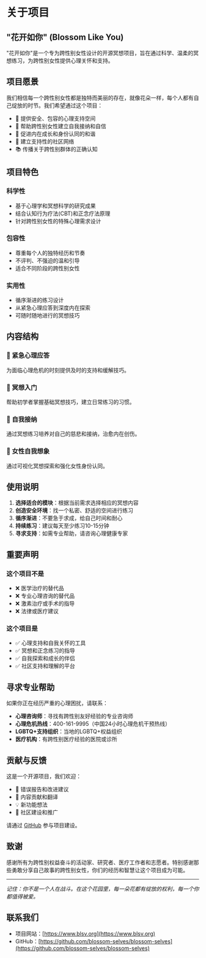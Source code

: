 # 关于项目

## "花开如你" (Blossom Like You)

"花开如你"是一个专为跨性别女性设计的开源冥想项目，旨在通过科学、温柔的冥想练习，为跨性别女性提供心理关怀和支持。

## 项目愿景

我们相信每一个跨性别女性都是独特而美丽的存在，就像花朵一样，每个人都有自己绽放的时节。我们希望通过这个项目：

- 🌸 提供安全、包容的心理支持空间
- 💖 帮助跨性别女性建立自我接纳和自信
- 🌱 促进内在成长和身份认同的和谐
- 🤝 建立支持性的社区网络
- 📚 传播关于跨性别群体的正确认知

## 项目特色

### 科学性

- 基于心理学和冥想科学的研究成果
- 结合认知行为疗法(CBT)和正念疗法原理
- 针对跨性别女性的特殊心理需求设计

### 包容性

- 尊重每个人的独特经历和节奏
- 不评判、不强迫的温和引导
- 适合不同阶段的跨性别女性

### 实用性

- 循序渐进的练习设计
- 从紧急心理应答到深度内在探索
- 可随时随地进行的冥想技巧

## 内容结构

### 🚨 紧急心理应答

为面临心理危机的时刻提供及时的支持和缓解技巧。

### 🌱 冥想入门

帮助初学者掌握基础冥想技巧，建立日常练习的习惯。

### 💖 自我接纳

通过冥想练习培养对自己的慈悲和接纳，治愈内在创伤。

### 🌸 女性自我想象

通过可视化冥想探索和强化女性身份认同。

## 使用说明

1. **选择适合的模块**：根据当前需求选择相应的冥想内容
2. **创造安全环境**：找一个私密、舒适的空间进行练习
3. **循序渐进**：不要急于求成，给自己时间和耐心
4. **持续练习**：建议每天至少练习10-15分钟
5. **寻求支持**：如需专业帮助，请咨询心理健康专家

## 重要声明

### 这个项目不是

- ❌ 医学治疗的替代品
- ❌ 专业心理咨询的替代品
- ❌ 激素治疗或手术的指导
- ❌ 法律或医疗建议

### 这个项目是

- ✅ 心理支持和自我关怀的工具
- ✅ 冥想和正念练习的指导
- ✅ 自我探索和成长的伴侣
- ✅ 社区支持和理解的平台

## 寻求专业帮助

如果你正在经历严重的心理困扰，请联系：

- **心理咨询师**：寻找有跨性别友好经验的专业咨询师
- **心理危机热线**：400-161-9995（中国24小时心理危机干预热线）
- **LGBTQ+支持组织**：当地的LGBTQ+权益组织
- **医疗机构**：有跨性别医疗经验的医院或诊所

## 贡献与反馈

这是一个开源项目，我们欢迎：

- 🐛 错误报告和改进建议
- 📝 内容贡献和翻译
- 💡 新功能想法
- 🤝 社区建设和推广

请通过 [GitHub](https://github.com/blossom-selves/blossom-selves) 参与项目建设。

## 致谢

感谢所有为跨性别权益奋斗的活动家、研究者、医疗工作者和志愿者。特别感谢那些勇敢分享自己故事的跨性别女性，你们的经历和智慧让这个项目成为可能。

---

*记住：你不是一个人在战斗。在这个花园里，每一朵花都有绽放的权利，每一个你都值得被爱。*

## 联系我们

- 项目网站：[https://www.blsv.org](https://www.blsv.org)
- GitHub：[https://github.com/blossom-selves/blossom-selves](https://github.com/blossom-selves/blossom-selves)
